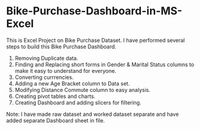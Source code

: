 # Bike-Purchase-Dashboard-in-MS-Excel
This is Excel Project on Bike Purchase Dataset.
I have performed several steps to build this Bike Purchase Dashboard.
1. Removing Duplicate data.
2. Finding and Replacing short forms in Gender & Marital Status columns to make it easy to understand for everyone.
3. Converting currrencies.
4. Adding a new Age Bracket column to Data set.
5. Modifying Distance Commute column to easy analysis.
6. Creating pivot tables and charts.
7. Creating Dashboard and adding slicers for filtering.

Note:
I have made raw dataset and worked dataset separate and have added separate Dashboard sheet in file.
